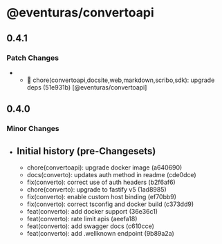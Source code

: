 # @eventuras/convertoapi

## 0.4.1

### Patch Changes

- - 🧹 chore(convertoapi,docsite,web,markdown,scribo,sdk): upgrade deps (51e931b) [@eventuras/convertoapi]

## 0.4.0

### Minor Changes

- ## Initial history (pre-Changesets)
  - chore(convertoapi): upgrade docker image (a640690)
  - docs(converto): updates auth method in readme (cde0dce)
  - fix(converto): correct use of auth headers (b2f6af6)
  - chore(converto): upgrade to fastify v5 (1ad8985)
  - fix(converto): enable custom host binding (ef70bb9)
  - fix(converto): correct tsconfig and docker build (c373dd9)
  - feat(converto): add docker support (36e36c1)
  - feat(converto): rate limit apis (aeefa18)
  - feat(converto): add swagger docs (c610cce)
  - feat(converto): add .wellknown endpoint (9b89a2a)
